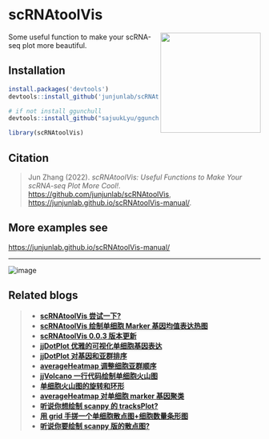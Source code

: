 # scRNAtoolVis 

<img src="man/scRNAtoolVis-logo.png" align="right" height="200" />

 Some useful function to make your scRNA-seq plot more beautiful.



## Installation

```R
install.packages('devtools')
devtools::install_github('junjunlab/scRNAtoolVis')

# if not install ggunchull
devtools::install_github("sajuukLyu/ggunchull", type = "source")

library(scRNAtoolVis)
```

## Citation

> Jun Zhang (2022). *scRNAtoolVis: Useful Functions to Make Your scRNA-seq Plot More Cool!.*  <https://github.com/junjunlab/scRNAtoolVis>, <https://junjunlab.github.io/scRNAtoolVis-manual/>.


## More examples see

<https://junjunlab.github.io/scRNAtoolVis-manual/>

---

![image](https://user-images.githubusercontent.com/64965509/198531385-00b0587d-e202-4417-b11d-53cd419594e6.png)

## Related blogs

> - [**scRNAtoolVis 尝试一下?**](https://mp.weixin.qq.com/s?__biz=MzkyMTI1MTYxNA==&mid=2247500252&idx=1&sn=d194022b7b394f1976ef8ad6cb3f8540&chksm=c184fbadf6f372bb37c23610d2beac1eae0421678bf4470876f0b33b59e30fc2034a7cb69a85&token=1253522169&lang=zh_CN#rd)
> - [**scRNAtoolVis 绘制单细胞 Marker 基因均值表达热图**](https://mp.weixin.qq.com/s?__biz=MzkyMTI1MTYxNA==&mid=2247500529&idx=1&sn=daed331779f34479cf301ccdc5d57232&chksm=c184f880f6f37196ad1f0ac4409cc6a6429c8a2654742066aa3df86c22f1e583136d3d5283ee&token=1253522169&lang=zh_CN#rd)
> - [**scRNAtoolVis 0.0.3 版本更新**](https://mp.weixin.qq.com/s?__biz=MzkyMTI1MTYxNA==&mid=2247501432&idx=1&sn=93a7bb3506c911845ef7d10a2fcfdea3&chksm=c184fc09f6f3751f0c2b94f0a6d69692efcc916a45a5409f93b23f90f8db809ca750f87ba234&token=1253522169&lang=zh_CN#rd)
> - [**jjDotPlot 优雅的可视化单细胞基因表达**](https://mp.weixin.qq.com/s?__biz=MzkyMTI1MTYxNA==&mid=2247505159&idx=1&sn=e81b7f890e93419be154b1cf432ae84f&chksm=c184ef76f6f366608d6b2b2d214aecaa4d6c57e976f9fe43a93201a3f6795051395ffc2addf4&token=1253522169&lang=zh_CN#rd)
> - [**jjDotPlot 对基因和亚群排序**](https://mp.weixin.qq.com/s?__biz=MzkyMTI1MTYxNA==&mid=2247505344&idx=1&sn=40b5934ca798e6518172b6c5743c9d95&chksm=c184efb1f6f366a7db3d924f54e9e763c78366021a6d263a502f4d4f4a806250743a74283d5f&token=1253522169&lang=zh_CN#rd)
> - [**averageHeatmap 调整细胞亚群顺序**](https://mp.weixin.qq.com/s?__biz=MzkyMTI1MTYxNA==&mid=2247505603&idx=1&sn=3f85e23cc0eaffa5d92fb4aa03ca0d14&chksm=c184ecb2f6f365a41a428f5600fa9797263bb4432d51be7dc452f213bc1c9be70d50ab669159&token=1253522169&lang=zh_CN#rd)
> - [**jjVolcano 一行代码绘制单细胞火山图**](https://mp.weixin.qq.com/s?__biz=MzkyMTI1MTYxNA==&mid=2247506316&idx=1&sn=307fffe550e25987b148f843e169cbcd&chksm=c184e3fdf6f36aebbe7e948d029f831f03c2906e02a271ee85900a2faac262d2c80bd1b7d2b5&token=1253522169&lang=zh_CN#rd)
> - [**单细胞火山图的旋转和环形**](https://mp.weixin.qq.com/s?__biz=MzkyMTI1MTYxNA==&mid=2247506337&idx=1&sn=5d84b4cbddf053456561d806f3d04737&chksm=c184e3d0f6f36ac65a1cee3d353de3715c30460af0acfbc35446eac61b5b5e9170d7fb1e6315&token=1253522169&lang=zh_CN#rd)
> - [**averageHeatmap 对单细胞 marker 基因聚类**](https://mp.weixin.qq.com/s?__biz=MzkyMTI1MTYxNA==&mid=2247506807&idx=1&sn=f649c782a8d21765f185f03dec0fd9c5&chksm=c184e106f6f3681003142cbb48c5bc406da8458e0153bd00e805ae8fb9c01c6b25c6ff4d6156&token=1253522169&lang=zh_CN#rd)
> - [**听说你想绘制 scanpy 的 tracksPlot?**](https://mp.weixin.qq.com/s?__biz=MzkyMTI1MTYxNA==&mid=2247509478&idx=1&sn=71977a66e74d9dc4fa6aa1b2adbc50be&chksm=c1849f97f6f31681543b475f4df381c9e462dfd617260d5fbeb8956731033c97eb4c20a49f9b&token=143921488&lang=zh_CN#rd)
> - [**用 grid 手搓一个单细胞散点图+细胞数量条形图**](https://mp.weixin.qq.com/s?__biz=MzkyMTI1MTYxNA==&mid=2247509735&idx=1&sn=212e45f9e6c8cfd13bc943b6ac806dc2&chksm=c1849c96f6f31580624e0d4bab65b47d7b3e4cf7fc604881fb9c27a32249bd071dd1eae20d66&token=868587677&lang=zh_CN#rd)
> - [**听说你要绘制 scanpy 版的散点图?**](https://mp.weixin.qq.com/s?__biz=MzkyMTI1MTYxNA==&mid=2247509799&idx=1&sn=b3bc4bbbb8c1e3a98be3f5815cbcb4f0&chksm=c1849d56f6f3144000e22d4b9ebf989ad79349c450928c2a2346749b0187d857fca15d9e7183&token=613129250&lang=zh_CN#rd)

